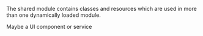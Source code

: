 The shared module contains classes and resources which are used in more than one dynamically loaded module.

Maybe a UI component or service
